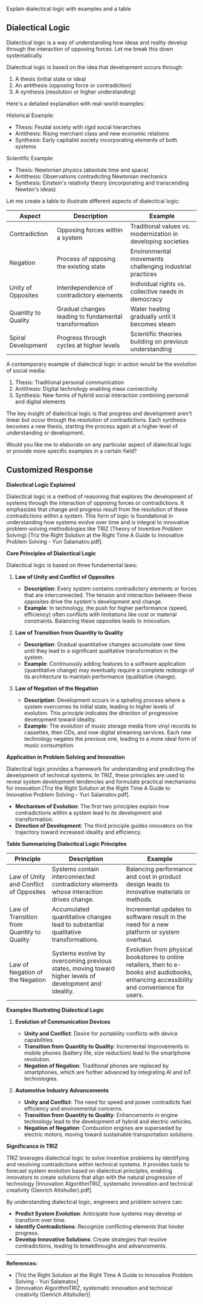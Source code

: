 Explain dialectical logic with examples and a table

## Dialectical Logic

Dialectical logic is a way of understanding how ideas and reality develop through the interaction of opposing forces. Let me break this down systematically.

Dialectical logic is based on the idea that development occurs through:
1. A thesis (initial state or idea)
2. An antithesis (opposing force or contradiction)
3. A synthesis (resolution or higher understanding)

Here's a detailed explanation with real-world examples:

Historical Example:
- Thesis: Feudal society with rigid social hierarchies
- Antithesis: Rising merchant class and new economic relations
- Synthesis: Early capitalist society incorporating elements of both systems

Scientific Example:
- Thesis: Newtonian physics (absolute time and space)
- Antithesis: Observations contradicting Newtonian mechanics
- Synthesis: Einstein's relativity theory (incorporating and transcending Newton's ideas)

Let me create a table to illustrate different aspects of dialectical logic:

| Aspect | Description | Example |
|--------|-------------|----------|
| Contradiction | Opposing forces within a system | Traditional values vs. modernization in developing societies |
| Negation | Process of opposing the existing state | Environmental movements challenging industrial practices |
| Unity of Opposites | Interdependence of contradictory elements | Individual rights vs. collective needs in democracy |
| Quantity to Quality | Gradual changes leading to fundamental transformation | Water heating gradually until it becomes steam |
| Spiral Development | Progress through cycles at higher levels | Scientific theories building on previous understanding |

A contemporary example of dialectical logic in action would be the evolution of social media:
1. Thesis: Traditional personal communication
2. Antithesis: Digital technology enabling mass connectivity
3. Synthesis: New forms of hybrid social interaction combining personal and digital elements

The key insight of dialectical logic is that progress and development aren't linear but occur through the resolution of contradictions. Each synthesis becomes a new thesis, starting the process again at a higher level of understanding or development.

Would you like me to elaborate on any particular aspect of dialectical logic or provide more specific examples in a certain field?

## Customized Response

**Dialectical Logic Explained**

Dialectical logic is a method of reasoning that explores the development of systems through the interaction of opposing forces or contradictions. It emphasizes that change and progress result from the resolution of these contradictions within a system. This form of logic is foundational in understanding how systems evolve over time and is integral to innovative problem-solving methodologies like TRIZ (Theory of Inventive Problem Solving) [Triz the Right Solution at the Right Time A Guide to Innovative Problem Solving - Yuri Salamatov.pdf].

**Core Principles of Dialectical Logic**

Dialectical logic is based on three fundamental laws:

1. **Law of Unity and Conflict of Opposites**
   - **Description**: Every system contains contradictory elements or forces that are interconnected. The tension and interaction between these opposites drive the system's development and change.
   - **Example**: In technology, the push for higher performance (speed, efficiency) often conflicts with limitations like cost or material constraints. Balancing these opposites leads to innovation.

2. **Law of Transition from Quantity to Quality**
   - **Description**: Gradual quantitative changes accumulate over time until they lead to a significant qualitative transformation in the system.
   - **Example**: Continuously adding features to a software application (quantitative change) may eventually require a complete redesign of its architecture to maintain performance (qualitative change).

3. **Law of Negation of the Negation**
   - **Description**: Development occurs in a spiraling process where a system overcomes its initial state, leading to higher levels of evolution. This principle indicates the direction of progressive development toward ideality.
   - **Example**: The evolution of music storage media from vinyl records to cassettes, then CDs, and now digital streaming services. Each new technology negates the previous one, leading to a more ideal form of music consumption.

**Application in Problem Solving and Innovation**

Dialectical logic provides a framework for understanding and predicting the development of technical systems. In TRIZ, these principles are used to reveal system development tendencies and formulate practical mechanisms for innovation [Triz the Right Solution at the Right Time A Guide to Innovative Problem Solving - Yuri Salamatov.pdf].

- **Mechanism of Evolution**: The first two principles explain how contradictions within a system lead to its development and transformation.
- **Direction of Development**: The third principle guides innovators on the trajectory toward increased ideality and efficiency.

**Table Summarizing Dialectical Logic Principles**

| **Principle**                        | **Description**                                                                                                                                       | **Example**                                                                                                                                 |
|--------------------------------------|-------------------------------------------------------------------------------------------------------------------------------------------------------|---------------------------------------------------------------------------------------------------------------------------------------------|
| Law of Unity and Conflict of Opposites     | Systems contain interconnected contradictory elements whose interaction drives change.                                                                 | Balancing performance and cost in product design leads to innovative materials or methods.                                                  |
| Law of Transition from Quantity to Quality | Accumulated quantitative changes lead to substantial qualitative transformations.                                                                     | Incremental updates to software result in the need for a new platform or system overhaul.                                                   |
| Law of Negation of the Negation           | Systems evolve by overcoming previous states, moving toward higher levels of development and ideality.                                                 | Evolution from physical bookstores to online retailers, then to e-books and audiobooks, enhancing accessibility and convenience for users. |

**Examples Illustrating Dialectical Logic**

1. **Evolution of Communication Devices**
   - **Unity and Conflict**: Desire for portability conflicts with device capabilities.
   - **Transition from Quantity to Quality**: Incremental improvements in mobile phones (battery life, size reduction) lead to the smartphone revolution.
   - **Negation of Negation**: Traditional phones are replaced by smartphones, which are further advanced by integrating AI and IoT technologies.

2. **Automotive Industry Advancements**
   - **Unity and Conflict**: The need for speed and power contradicts fuel efficiency and environmental concerns.
   - **Transition from Quantity to Quality**: Enhancements in engine technology lead to the development of hybrid and electric vehicles.
   - **Negation of Negation**: Combustion engines are superseded by electric motors, moving toward sustainable transportation solutions.

**Significance in TRIZ**

TRIZ leverages dialectical logic to solve inventive problems by identifying and resolving contradictions within technical systems. It provides tools to forecast system evolution based on dialectical principles, enabling innovators to create solutions that align with the natural progression of technology [Innovation AlgorithmTRIZ, systematic innovation and technical creativity (Genrich Altshuller).pdf].

By understanding dialectical logic, engineers and problem solvers can:

- **Predict System Evolution**: Anticipate how systems may develop or transform over time.
- **Identify Contradictions**: Recognize conflicting elements that hinder progress.
- **Develop Innovative Solutions**: Create strategies that resolve contradictions, leading to breakthroughs and advancements.

---

**References:**

- [Triz the Right Solution at the Right Time A Guide to Innovative Problem Solving - Yuri Salamatov]
- [Innovation AlgorithmTRIZ, systematic innovation and technical creativity (Genrich Altshuller)]
